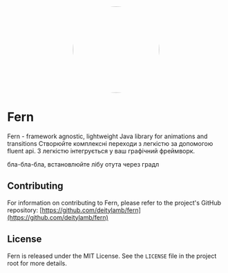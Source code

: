 
<center>
<img src="/assets/fern-white.svg" width="200px" style="border-radius: 200px; display: inline;">
</center>


# Fern

Fern - framework agnostic, lightweight Java library for animations and transitions
Створюйте комплексні переходи з легкістю за допомогою fluent api.
З легкістю інтегрується у ваш графічний фреймворк.


бла-бла-бла, встановлюйте лібу отута через градл

## Contributing

For information on contributing to Fern, please refer to the project's GitHub repository: [https://github.com/deitylamb/fern](https://github.com/deitylamb/fern)

## License

Fern is released under the MIT License. See the `LICENSE` file in the project root for more details.